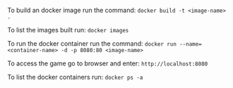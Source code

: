 To build an docker image run the command:
`docker build -t <image-name> .`

To list the images built run:
`docker images`

To run the docker container run the command:
`docker run --name=<container-name> -d -p 8080:80 <image-name>`

To access the game go to browser and enter:
`http://localhost:8080`

To list the docker containers run:
`docker ps -a`
